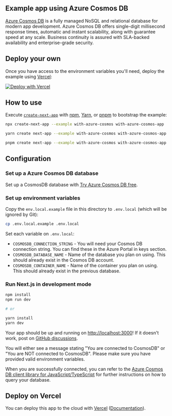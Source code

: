 ## Example app using Azure Cosmos DB

[Azure Cosmos DB](https://azure.microsoft.com/en-in/products/cosmos-db) is a fully managed NoSQL and relational database for modern app development. Azure Cosmos DB offers single-digit millisecond response times, automatic and instant scalability, along with guarantee speed at any scale. Business continuity is assured with SLA-backed availability and enterprise-grade security.

## Deploy your own

Once you have access to the environment variables you'll need, deploy the example using [Vercel](https://vercel.com?utm_source=github&utm_medium=readme&utm_campaign=next-example):

[![Deploy with Vercel](https://vercel.com/button)](https://vercel.com/new/clone?project-name=with-azure-cosmos&repository-name=with-azure-cosmos&repository-url=https%3A%2F%2Fgithub.com%2Fvercel%2Fnext.js%2Ftree%2Fcanary%2Fexamples%2Fwith-azure-cosmos&integration-ids=oac_mPA9PZCLjkhQGhlA5zntNs0L)

## How to use

Execute [`create-next-app`](https://github.com/vercel/next.js/tree/canary/packages/create-next-app) with [npm](https://docs.npmjs.com/cli/init), [Yarn](https://yarnpkg.com/lang/en/docs/cli/create/), or [pnpm](https://pnpm.io) to bootstrap the example:

```bash
npx create-next-app --example with-azure-cosmos with-azure-cosmos-app
```

```bash
yarn create next-app --example with-azure-cosmos with-azure-cosmos-app
```

```bash
pnpm create next-app --example with-azure-cosmos with-azure-cosmos-app
```

## Configuration

### Set up a Azure Cosmos DB database

Set up a CosmosDB database with [Try Azure Cosmos DB free](https://cosmos.azure.com/try/).

### Set up environment variables

Copy the `env.local.example` file in this directory to `.env.local` (which will be ignored by Git):

```bash
cp .env.local.example .env.local
```

Set each variable on `.env.local`:

- `COSMOSDB_CONNECTION_STRING` - You will need your Cosmos DB connection string. You can find these in the Azure Portal in keys section.
- `COSMOSDB_DATABASE_NAME` - Name of the database you plan on using. This should already exist in the Cosmos DB account.
- `COSMOSDB_CONTAINER_NAME` - Name of the container you plan on using. This should already exist in the previous database.

### Run Next.js in development mode

```bash
npm install
npm run dev

# or

yarn install
yarn dev
```

Your app should be up and running on [http://localhost:3000](http://localhost:3000)! If it doesn't work, post on [GitHub discussions](https://github.com/vercel/next.js/discussions).

You will either see a message stating "You are connected to CosmosDB" or "You are NOT connected to CosmosDB". Please make sure you have provided valid environment variables.

When you are successfully connected, you can refer to the [Azure Cosmos DB client library for JavaScript/TypeScript](https://github.com/Azure/azure-sdk-for-js/tree/main/sdk/cosmosdb/cosmos) for further instructions on how to query your database.

## Deploy on Vercel

You can deploy this app to the cloud with [Vercel](https://vercel.com?utm_source=github&utm_medium=readme&utm_campaign=next-example) ([Documentation](https://nextjs.org/docs/deployment)).
